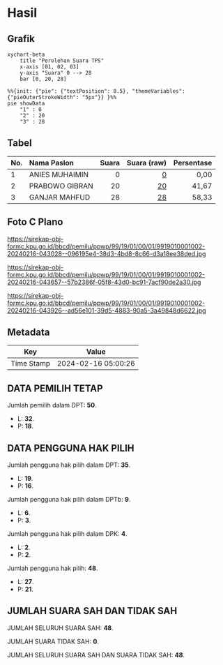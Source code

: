 # Hasil

## Grafik

```mermaid
xychart-beta
    title "Perolehan Suara TPS"
    x-axis [01, 02, 03]
    y-axis "Suara" 0 --> 28
    bar [0, 20, 28]
```

```mermaid
%%{init: {"pie": {"textPosition": 0.5}, "themeVariables": {"pieOuterStrokeWidth": "5px"}} }%%
pie showData
    "1" : 0
    "2" : 20
    "3" : 28
```

## Tabel

| No. | Nama Paslon    | Suara | Suara (raw) | Persentase |
|:--- |:-------------- | -----:| -----------:| ----------:|
| 1   | ANIES MUHAIMIN | 0     | [0][p-1]    | 0,00       |
| 2   | PRABOWO GIBRAN | 20    | [20][p-2]   | 41,67      |
| 3   | GANJAR MAHFUD  | 28    | [28][p-3]   | 58,33      |


[p-1]: https://github.com/gigit-pemilu/pemilu-2024-99-luar-negeri/blob/main/pilpres/hitung-suara/sub/99-luar-negeri/sub/19-bogota-kolombia/sub/01-bogota-kolombia/sub/0001-bogota-kolombia/sub/002-tps-001/sub/paslon-1.txt
[p-2]: https://github.com/gigit-pemilu/pemilu-2024-99-luar-negeri/blob/main/pilpres/hitung-suara/sub/99-luar-negeri/sub/19-bogota-kolombia/sub/01-bogota-kolombia/sub/0001-bogota-kolombia/sub/002-tps-001/sub/paslon-2.txt
[p-3]: https://github.com/gigit-pemilu/pemilu-2024-99-luar-negeri/blob/main/pilpres/hitung-suara/sub/99-luar-negeri/sub/19-bogota-kolombia/sub/01-bogota-kolombia/sub/0001-bogota-kolombia/sub/002-tps-001/sub/paslon-3.txt

## Foto C Plano

https://sirekap-obj-formc.kpu.go.id/bbcd/pemilu/ppwp/99/19/01/00/01/9919010001002-20240216-043028--096195e4-38d3-4bd8-8c66-d3a18ee38ded.jpg

https://sirekap-obj-formc.kpu.go.id/bbcd/pemilu/ppwp/99/19/01/00/01/9919010001002-20240216-043657--57b2386f-05f8-43d0-bc91-7acf90de2a30.jpg

https://sirekap-obj-formc.kpu.go.id/bbcd/pemilu/ppwp/99/19/01/00/01/9919010001002-20240216-043926--ad56e101-39d5-4883-90a5-3a49848d6622.jpg


## Metadata

| Key        | Value               |
| ---------- | ------------------- |
| Time Stamp | 2024-02-16 05:00:26 |


## DATA PEMILIH TETAP

Jumlah pemilih dalam DPT: **50**.
 * L: **32**.
 * P: **18**.

## DATA PENGGUNA HAK PILIH

Jumlah pengguna hak pilih dalam DPT: **35**.
 * L: **19**.
 * P: **16**.

Jumlah pengguna hak pilih dalam DPTb: **9**.
 * L: **6**.
 * P: **3**.

Jumlah pengguna hak pilih dalam DPK: **4**.
 * L: **2**.
 * P: **2**.

Jumlah pengguna hak pilih: **48**.
 * L: **27**.
 * P: **21**.

## JUMLAH SUARA SAH DAN TIDAK SAH

JUMLAH SELURUH SUARA SAH: **48**.

JUMLAH SUARA TIDAK SAH: **0**.

JUMLAH SELURUH SUARA SAH DAN SUARA TIDAK SAH: **48**.


